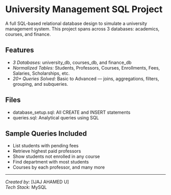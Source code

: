 # University Management SQL Project

A full SQL-based relational database design to simulate a university management system. This project spans across 3 databases: academics, courses, and finance.

## Features

- *3 Databases:* university_db, courses_db, and finance_db
- *Normalized Tables:* Students, Professors, Courses, Enrollments, Fees, Salaries, Scholarships, etc.
- *20+ Queries Solved:* Basic to Advanced — joins, aggregations, filters, grouping, and subqueries.

## Files

- database_setup.sql: All CREATE and INSERT statements
- queries.sql: Analytical queries using SQL

## Sample Queries Included

- List students with pending fees
- Retrieve highest paid professors
- Show students not enrolled in any course
- Find department with most students
- Courses by each professor, and many more

---

*Created by:* [IJAJ AHAMED U]  
*Tech Stack:* MySQL
